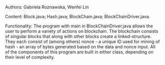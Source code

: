 Authors: Gabriela Roznawska, Wenfei Lin

Content: Block.java; Hash.java; BlockChain.java; BlockChainDriver.java.

Functionality: The program with main in BlockChainDriver.java allows the user to perform a variety of actions on blockchain. The blockchain consists of singular blocks that along with other blocks create a linked-structure. They each consist of (among others) nonce - a unique ID used for mining of hash - an array of bytes generated based on the data and nonce input. All of the components of this program are built in either class, depending on their level of complexity. 